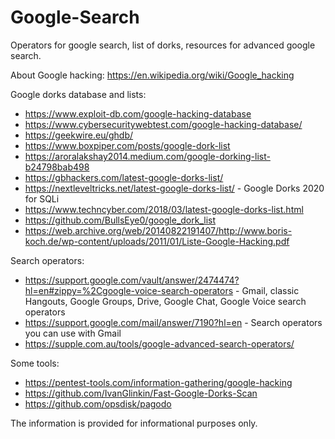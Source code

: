 # Google-Search
Operators for google search, list of dorks, resources for advanced google search.


About Google hacking:
https://en.wikipedia.org/wiki/Google_hacking

Google dorks database and lists:
- https://www.exploit-db.com/google-hacking-database
- https://www.cybersecuritywebtest.com/google-hacking-database/
- https://geekwire.eu/ghdb/
- https://www.boxpiper.com/posts/google-dork-list
- https://aroralakshay2014.medium.com/google-dorking-list-b24798bab498
- https://gbhackers.com/latest-google-dorks-list/
- https://nextleveltricks.net/latest-google-dorks-list/ - Google Dorks 2020 for SQLi
- https://www.techncyber.com/2018/03/latest-google-dorks-list.html
- https://github.com/BullsEye0/google_dork_list
- https://web.archive.org/web/20140822191407/http://www.boris-koch.de/wp-content/uploads/2011/01/Liste-Google-Hacking.pdf

Search operators:
- https://support.google.com/vault/answer/2474474?hl=en#zippy=%2Cgoogle-voice-search-operators - Gmail, classic Hangouts, Google Groups, Drive, Google Chat, Google Voice search operators
- https://support.google.com/mail/answer/7190?hl=en - Search operators you can use with Gmail
- https://supple.com.au/tools/google-advanced-search-operators/

Some tools:
- https://pentest-tools.com/information-gathering/google-hacking
- https://github.com/IvanGlinkin/Fast-Google-Dorks-Scan
- https://github.com/opsdisk/pagodo


The information is provided for informational purposes only.

